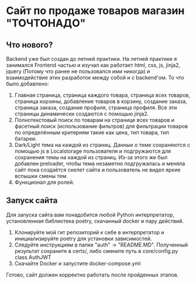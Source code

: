 # Сайт по продаже товаров магазин "ТОЧТОНАДО"

## Что нового? 
Backend уже был создан до летней практики. На летней практике я занимался Frontend частью и изучал как работает html, css, js, jinja2, jquery (Потому что ранее не пользовался ими никогда) и взаимодействие этих разработок между собой и с backend'ом.
То что было добавлено:
1. Главная страница, страница каждого товара, страница всех товаров, страница корзины, добавление товаров в корзину, создание заказа, страница заказа, создание профиля, страница профиля. Все эти страницы динамически создаются с помощью jinja2. 
2. Полнотекстовый поиск по товарам на странице всех товаров и фасетный поиск (использование фильтров) для фильтрации товаров по определённым критериям такие как цена, тип товара, тип батареи.
3. Dark/Light тема на каждой из страниц. Данные о теме сохраняются с помощью js в Localstorage пользователя и подгружаются для сохранения темы на каждой из страниц. Из-за этого же был добавлен preloader, чтобы тема незаметно подгружалась и меняла сайт пока создаётся скелет сайта и пользователь не видел яркие вспышки смены тем.
4. Функционал для ролей.


## Запуск сайта
Для запуска сайта вам понадобится любой Python интерпретатор, установленная библиотека poetry, скачанный docker и пару действий.

1. Клонируйте мой гит репозиторий к себе в интерпретатор и инициализируйте poetry для установки зависимостей.
2. Следуйте инструкциям в папке "auth" -> "README.MD". Полученный результат сохраните в certs/, либо смените путь в core/config.py class AuthJWT
3. Скачайте Docker и запустите docker-compose.yml

Готово, сайт должен корректно работать после пройденных этапов.
